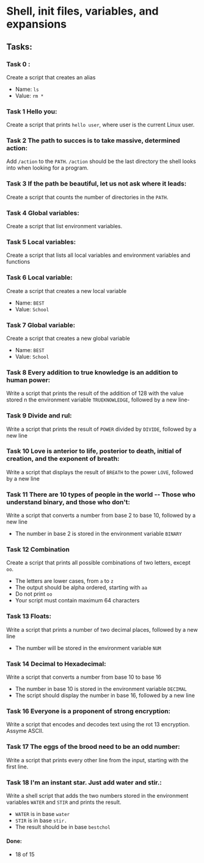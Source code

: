 # Shell, init files, variables, and expansions

## Tasks:

### Task 0 <o>:
Create a script that creates an alias
* Name: `ls`
* Value: `rm *`

### Task 1 Hello you:
Create a script that prints `hello user`, where user is the current Linux user.

### Task 2 The path to succes is to take massive, determined action:
Add `/action` to the `PATH`. `/action` should be the last directory the shell looks into when looking for a program.

### Task 3 If the path be beautiful, let us not ask where it leads:
Create a script that counts the number of directories in the `PATH`.

### Task 4 Global variables:
Create a script that list environment variables.

### Task 5 Local variables:
Create a script that lists all local variables and environment variables and functions

### Task 6 Local variable:
Create a script that creates a new local variable
* Name: `BEST`
* Value: `School`

### Task 7 Global variable:
Create a script that creates a new global variable
* Name: `BEST`
* Value: `School`

### Task 8 Every addition to true knowledge is an addition to human power:
Write a script that prints the result of the addition of 128 with the value stored n the environment variable `TRUEKNOWLEDGE`, followed by a new line-

### Task 9 Divide and rul:
Write a script that prints the result of `POWER` divided by `DIVIDE`, followed by a new line

### Task 10 Love is anterior to life, posterior to death, initial of creation, and the exponent of breath:
Write a script that displays the result of `BREATH` to the power `LOVE`, followed by a new line

### Task 11 There are 10 types of people in the world -- Those who understand binary, and those who don't:
Write a script that converts a number from base 2 to base 10, followed by a new line
* The number in base 2 is stored in the environment variable `BINARY`

### Task 12 Combination
Create a script that prints all possible combinations of two letters, except `oo`.
* The letters are lower cases, from `a` to `z`
* The output should be alpha ordered, starting with `aa`
* Do not print `oo`
* Your script must contain maximum 64 characters

### Task 13 Floats:
Write a script that prints a number of two decimal places, followed by a new line
* The number will be stored in the environment variable `NUM`

### Task 14 Decimal to Hexadecimal:
Write a script that converts a number from base 10 to base 16
* The number in base 10 is stored in the environment variable `DECIMAL`
* The script should display the number in base 16, followed by a new line

### Task 16 Everyone is a proponent of strong encryption:
Write a script that encodes and decodes text using the rot 13 encryption. Assyme ASCII.

### Task 17 The eggs of the brood need to be an odd number:
Write a script that prints every other line from the input, starting with the first line.

### Task 18 I'm an instant star. Just add water and stir.:
Write a shell script that adds the two numbers stored in the environment variables `WATER` and `STIR` and prints the result.
* `WATER` is in base `water`
* `STIR` is in base `stir.`
* The result should be in base `bestchol`

#### Done:
* 18 of 15
